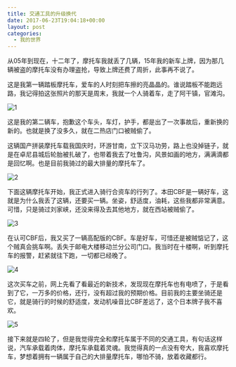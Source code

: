 ```yaml
---
title: 交通工具的升级换代
date: 2017-06-23T19:04:18+00:00
layout: post
categories:
  - 我的世界
---
```

从05年到现在，十二年了，摩托车我就丢了几辆，15年我的新车上牌，因为那几辆被盗的摩托车没有办理盗抢，导致上牌还费了周折，此事再不说了。

这是我第一辆踏板摩托车，爱车的人时刻把车擦的亮晶晶的。谁说踏板不能跑远路，我记得拍这张照片的那天是周末，我就一个人骑着车，走了阿干镇，官滩沟。

![1](https://qn.esesr.net/2017/06/pso.jpg)

<!--more-->

这是我的第二辆车，抱歉这个车头，车灯，护手，都是出了一次事故后，重新换的新的。也就是换了没多久，就在二热店门口被贼偷了。

这辆国产拼装摩托车载我国庆时，环游甘南，立下汉马功劳，路上也没掉链子，就是在卓尼县城后轮胎被扎破了，也带着我去了吐鲁沟，风景如画的地方，满满滴都是回忆啊。也是目前我骑过的最大排量的摩托车了。

![2](https://qn.esesr.net/2017/06/psu.jpg)

下面这辆摩托车开始，我正式进入骑行合资车的行列了。本田CBF是一辆好车，这就是为什么我丢了这辆，还要买一辆。坐姿，舒适度，油耗，这些我都非常满意。可惜，只是骑过刘家峡，还没来得及去其他地方，就在西站被贼偷了。

![3](https://qn.esesr.net/2017/06/psu1.jpg)

在认可CBF后，我又买了一辆高配版的CBF。车是好车，可惜还是被贼惦记了，这个贼真会挑车啊。丢失于邮电大楼移动兰分公司门口。我当时在十楼啊，听到摩托车的报警，赶紧就往下跑，一切都已经晚了。

![4](https://qn.esesr.net/2017/06/psb1.jpg)

这次买车之前，网上先看了看最近的新技术，发现现在摩托车也有电喷了，于是看到了它，一万多的价格，还行，没有超过我的预期价格。目前我的主要坐骑还是它，就是骑行的时候的舒适度，发动机噪音比CBF差远了，这个日本牌子我不喜欢。

![5](https://qn.esesr.net/2017/06/psb2.jpg)

接下来就是四轮了，但是我觉得完全和摩托车属于不同的交通工具，有句话这样说，汽车承载着肉体，摩托车承载着灵魂。我觉得真的一点没有夸大，我喜欢摩托车，梦想着拥有一辆属于自己的大排量摩托车，哪怕不骑，放着收藏都行。
